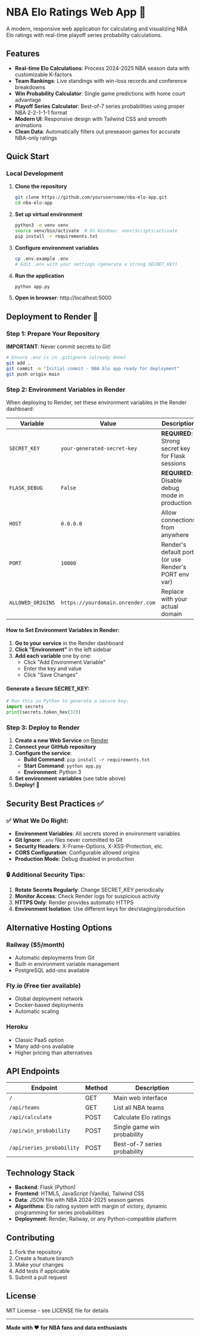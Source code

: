 # NBA Elo Ratings Web App 🏀

A modern, responsive web application for calculating and visualizing NBA Elo ratings with real-time playoff series probability calculations.

## Features

- **Real-time Elo Calculations**: Process 2024-2025 NBA season data with customizable K-factors
- **Team Rankings**: Live standings with win-loss records and conference breakdowns  
- **Win Probability Calculator**: Single game predictions with home court advantage
- **Playoff Series Calculator**: Best-of-7 series probabilities using proper NBA 2-2-1-1-1 format
- **Modern UI**: Responsive design with Tailwind CSS and smooth animations
- **Clean Data**: Automatically filters out preseason games for accurate NBA-only ratings

## Quick Start

### Local Development

1. **Clone the repository**
   ```bash
   git clone https://github.com/yourusername/nba-elo-app.git
   cd nba-elo-app
   ```

2. **Set up virtual environment**
   ```bash
   python3 -m venv venv
   source venv/bin/activate  # On Windows: venv\Scripts\activate
   pip install -r requirements.txt
   ```

3. **Configure environment variables**
   ```bash
   cp .env.example .env
   # Edit .env with your settings (generate a strong SECRET_KEY)
   ```

4. **Run the application**
   ```bash
   python app.py
   ```

5. **Open in browser**: http://localhost:5000

## Deployment to Render 🚀

### Step 1: Prepare Your Repository

**IMPORTANT**: Never commit secrets to Git!

```bash
# Ensure .env is in .gitignore (already done)
git add .
git commit -m "Initial commit - NBA Elo app ready for deployment"
git push origin main
```

### Step 2: Environment Variables in Render

When deploying to Render, set these environment variables in the Render dashboard:

| Variable | Value | Description |
|----------|-------|-------------|
| `SECRET_KEY` | `your-generated-secret-key` | **REQUIRED**: Strong secret key for Flask sessions |
| `FLASK_DEBUG` | `False` | **REQUIRED**: Disable debug mode in production |
| `HOST` | `0.0.0.0` | Allow connections from anywhere |
| `PORT` | `10000` | Render's default port (or use Render's PORT env var) |
| `ALLOWED_ORIGINS` | `https://yourdomain.onrender.com` | Replace with your actual domain |

#### How to Set Environment Variables in Render:

1. **Go to your service** in the Render dashboard
2. **Click "Environment"** in the left sidebar
3. **Add each variable** one by one:
   - Click "Add Environment Variable"
   - Enter the key and value
   - Click "Save Changes"

#### Generate a Secure SECRET_KEY:

```python
# Run this in Python to generate a secure key:
import secrets
print(secrets.token_hex(32))
```

### Step 3: Deploy to Render

1. **Create a new Web Service** on [Render](https://render.com)
2. **Connect your GitHub repository**
3. **Configure the service**:
   - **Build Command**: `pip install -r requirements.txt`
   - **Start Command**: `python app.py`
   - **Environment**: Python 3
4. **Set environment variables** (see table above)
5. **Deploy!** 🎉

## Security Best Practices ✅

### ✅ What We Do Right:

- **Environment Variables**: All secrets stored in environment variables
- **Git Ignore**: `.env` files never committed to Git
- **Security Headers**: X-Frame-Options, X-XSS-Protection, etc.
- **CORS Configuration**: Configurable allowed origins
- **Production Mode**: Debug disabled in production

### 🔒 Additional Security Tips:

1. **Rotate Secrets Regularly**: Change SECRET_KEY periodically
2. **Monitor Access**: Check Render logs for suspicious activity
3. **HTTPS Only**: Render provides automatic HTTPS
4. **Environment Isolation**: Use different keys for dev/staging/production

## Alternative Hosting Options

### Railway ($5/month)
- Automatic deployments from Git
- Built-in environment variable management
- PostgreSQL add-ons available

### Fly.io (Free tier available)
- Global deployment network
- Docker-based deployments
- Automatic scaling

### Heroku
- Classic PaaS option
- Many add-ons available
- Higher pricing than alternatives

## API Endpoints

| Endpoint | Method | Description |
|----------|--------|-------------|
| `/` | GET | Main web interface |
| `/api/teams` | GET | List all NBA teams |
| `/api/calculate` | POST | Calculate Elo ratings |
| `/api/win_probability` | POST | Single game win probability |
| `/api/series_probability` | POST | Best-of-7 series probability |

## Technology Stack

- **Backend**: Flask (Python)
- **Frontend**: HTML5, JavaScript (Vanilla), Tailwind CSS
- **Data**: JSON file with NBA 2024-2025 season games
- **Algorithms**: Elo rating system with margin of victory, dynamic programming for series probabilities
- **Deployment**: Render, Railway, or any Python-compatible platform

## Contributing

1. Fork the repository
2. Create a feature branch
3. Make your changes
4. Add tests if applicable
5. Submit a pull request

## License

MIT License - see LICENSE file for details

---

**Made with ❤️ for NBA fans and data enthusiasts** 